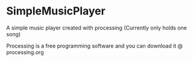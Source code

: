 # SimpleMusicPlayer
 A simple music player created with processing
 (Currently only holds one song)
 
 Processing is a free programming software and you can download it @ processing.org
 
